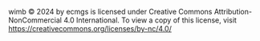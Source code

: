 wimb © 2024 by ecmgs is licensed under Creative Commons Attribution-NonCommercial 4.0 International. To view a copy of this license, visit https://creativecommons.org/licenses/by-nc/4.0/